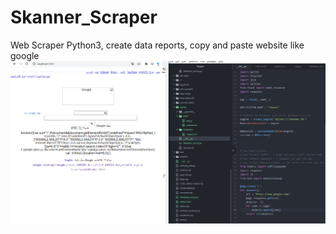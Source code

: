 # Skanner_Scraper
Web Scraper Python3, create data reports, copy and paste website like google 
<img src="skanner1.0.0.PNG">
